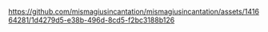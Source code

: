 https://github.com/mismagiusincantation/mismagiusincantation/assets/141664281/1d4279d5-e38b-496d-8cd5-f2bc3188b126
